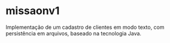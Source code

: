 # missaonv1
Implementação de um cadastro de clientes em modo texto, com persistência em
arquivos, baseado na tecnologia Java.
